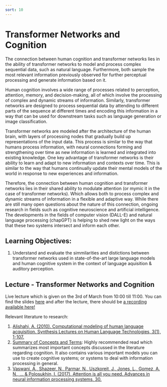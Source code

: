 ```yaml
---
sort: 10
---
```


# Transformer Networks and Cognition
The connection between human cognition and transformer networks lies in the ability of transformer networks to model and process complex sequential data, such as natural language. Furthermore, both sample the most relevant information previously observed for further perceptual processing and generate information based on it.

Human cognition involves a wide range of processes related to perception, attention, memory, and decision-making, all of which involve the processing of complex and dynamic streams of information. Similarly, transformer networks are designed to process sequential data by attending to different parts of the sequence at different times and encoding this information in a way that can be used for downstream tasks such as language generation or image classification.

Transformer networks are modeled after the architecture of the human brain, with layers of processing nodes that gradually build up representations of the input data. This process is similar to the way that humans process information, with neural connections forming and strengthening over time as new information is learned and integrated into existing knowledge. One key advantage of transformer networks is their ability to learn and adapt to new information and contexts over time. This is similar to the way that humans continually update their mental models of the world in response to new experiences and information.

Therefore, the connection between human cognition and transformer networks lies in their shared ability to modulate attention (or mymic it in the case of transformer networks). Which allows both to process complex and dynamic streams of information in a flexible and adaptive way. While there are still many open questions about the nature of this connection, ongoing research in fields such as cognitive neuroscience and artificial intelligence. The developments in the fields of computer vision (DALL-E) and natural language processing (chapGPT) is helping to shed new light on the ways that these two systems intersect and inform each other.

## Learning Objectives: 
1. Understand and evaluate the simmilarities and distictions between transformer networks used in state-of-the-art large language models and human cognitive system in the context of language aquisition & auditory perception. 


## Lecture - Transformer Networks and Cognition
Live lecture which is given on the 3rd of March from 10:00 till 11:00. You can find the slides [here](LINK) and after the lecture, there should be [a recording available here!](LINK)

Relevant literature to research:
1. [Alishahi, A. (2010). Computational modeling of human language acquisition. Synthesis Lectures on Human Language Technologies, 3(1), 1-107.](https://github.com/BredaUniversityADSAI/ADS-AI/blob/d42ffd034a2d1a35752d7c83c30300288a4ae153/docs/Study%20Content/Cognition%20Fundamentals/assets/sources/Computational%20Modeling%20of%20Human%20Language%20Acquisition.pdf)
2. [Summary of Concepts and Terms](https://github.com/BredaUniversityADSAI/ADS-AI/blob/260f3f788372cfb55e2a4ba2956800de1b3b14a8/docs/Study%20Content/Cognition%20Fundamentals/assets/Summary%20of%20Concepts%20and%20Terms.docx): Highly recommended read which summarizes most important concepts discussed in the literature regarding cognition. It also contains various important models you can use to create cognitive systems; or systems to deal with information processing in general.
3. [Vaswani, A., Shazeer, N., Parmar, N., Uszkoreit, J., Jones, L., Gomez, A. N., ... & Polosukhin, I. (2017). Attention is all you need. Advances in neural information processing systems, 30.](https://github.com/BredaUniversityADSAI/ADS-AI/blob/8fcd25ff6aa725d6aeaafab2657413b6304b174a/docs/Study%20Content/Cognition%20Fundamentals/assets/sources/Attention%20is%20all%20you%20need%20-%20Transformer%20Networks%20Introduction.pdf)